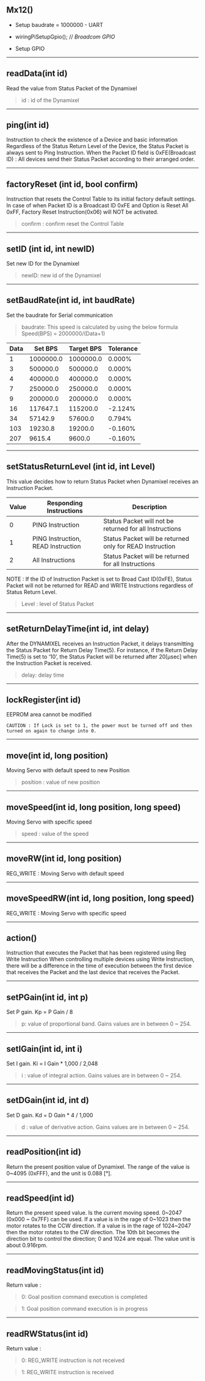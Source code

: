 ## Mx12() ##

- Setup baudrate = 1000000 - UART

- wiringPiSetupGpio();	// *Broadcom GPIO*

- Setup GPIO

----

## readData(int id) ##

Read the value from Status Packet of the Dynamixel

>id : id of the Dynamixel

----

## ping(int id) ##

Instruction to check the existence of a Device and basic information
Regardless of the Status Return Level of the Device, the Status Packet is always sent to Ping Instruction.
When the Packet ID field is 0xFE(Broadcast ID) : All devices send their Status Packet according to their arranged order.

----

## factoryReset (int id, bool confirm) ##

Instruction that resets the Control Table to its initial factory default settings.
In case of when Packet ID is a Broadcast ID 0xFE and Option is Reset All 0xFF, Factory Reset Instruction(0x06) will NOT be activated.	
	
>confirm : confirm reset the Control Table

----

## setID (int id, int newID) ##

Set new ID for the Dynamixel

>newID: new id of the Dynamixel

----

## setBaudRate(int id, int baudRate) ##

Set the baudrate for Serial communication

>baudrate: This speed is calculated by using the below formula
Speed(BPS)  = 2000000/(Data+1)

| Data | Set BPS | Target BPS | Tolerance |
|------|---------|------------|-----------|
|1|1000000.0|1000000.0|0.000%|
|3|500000.0|500000.0|0.000%|
|4|400000.0|400000.0|0.000%|
|7|250000.0|250000.0|0.000%|
|9|200000.0|200000.0|0.000%|
|16|117647.1|115200.0|-2.124%|
|34|57142.9|57600.0|0.794%|
|103|19230.8|19200.0|-0.160%|
|207|9615.4|9600.0|-0.160%|

----

## setStatusReturnLevel (int id, int Level) ##

This value decides how to return Status Packet when Dynamixel receives an Instruction Packet.

|Value|Responding Instructions|Description|
|-----|-----------------------|-----------|
|0|PING Instruction|Status Packet will not be returned for all Instructions|
|1|PING Instruction, READ Instruction|Status Packet will be returned only for READ Instruction|
|2|All Instructions|Status Packet will be returned for all Instructions|
	
		
NOTE : If the ID of Instruction Packet is set to Broad Cast ID(0xFE), Status Packet will not be returned for READ and WRITE Instructions regardless of Status Return Level.

>Level : level of Status Packet 

----

## setReturnDelayTime(int id, int delay) ##

After the DYNAMIXEL receives an Instruction Packet, it delays transmitting the Status Packet for Return Delay Time(5). 
For instance, if the Return Delay Time(5) is set to ‘10’, the Status Packet will be returned after 20[μsec] when the Instruction Packet is received.

>delay: delay time

----

## lockRegister(int id) ##

EEPROM area cannot be modified

	CAUTION : If Lock is set to 1, the power must be turned off and then turned on again to change into 0.

----

## move(int id, long position) ##

Moving Servo with default speed to new Position

>position : value of new position

----

## moveSpeed(int id, long position, long speed) ##

Moving Servo with specific speed

>speed : value of the speed

----

## moveRW(int id, long position) ##

REG_WRITE : Moving Servo with default speed

----

## moveSpeedRW(int id, long position, long speed) ##

REG_WRITE : Moving Servo with specific speed

----

## action() ##

Instruction that executes the Packet that has been registered using Reg Write Instruction
When controlling multiple devices using Write Instruction, there will be a difference in the time of execution 
between the first device that receives the Packet and the last device that receives the Packet.

----

## setPGain(int id, int p) ##

 Set P gain.
 Kp = P Gain / 8

>p: value of proportional band. Gains values are in between 0 ~ 254.

----

## setIGain(int id, int i) ##

Set I gain.
Ki = I Gain * 1,000 / 2,048

>i :  value of integral action. Gains values are in between 0 ~ 254.

----

## setDGain(int id, int d) ##

Set D gain.
Kd = D Gain * 4 / 1,000

>d :  value of derivative action. Gains values are in between 0 ~ 254.

----

## readPosition(int id) ##

Return the present position value of Dynamixel. The range of the value is 0~4095 (0xFFF), and the unit is 0.088 [°].

----

## readSpeed(int id) ##

Return the present speed value. Is the current moving speed. 0~2047 (0x000 ~ 0x7FF) can be used. 
If a value is in the rage of 0~1023 then the motor rotates to the CCW direction. 
If a value is in the rage of 1024~2047 then the motor rotates to the CW direction. 
The 10th bit becomes the direction bit to control the direction; 0 and 1024 are equal. The value unit is about 0.916rpm.

----

## readMovingStatus(int id) ##

Return value :

>0: Goal position command execution is completed
	
>1: Goal position command execution is in progress

----

## readRWStatus(int id) ##

Return value :

>0: 	REG_WRITE instruction is not received

>1: 		REG_WRITE instruction is received